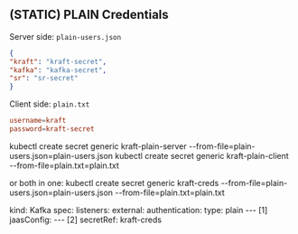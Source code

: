 ## (STATIC) PLAIN Credentials

Server side: `plain-users.json`
```json
{
"kraft": "kraft-secret",
"kafka": "kafka-secret",
"sr": "sr-secret"
}
```

Client side: `plain.txt`
```conf
username=kraft
password=kraft-secret
```


kubectl create secret generic kraft-plain-server --from-file=plain-users.json=plain-users.json
kubectl create secret generic kraft-plain-client --from-file=plain.txt=plain.txt

or both in one:
kubectl create secret generic kraft-creds --from-file=plain-users.json=plain-users.json --from-file=plain.txt=plain.txt

kind: Kafka
spec:
  listeners:
    external:
      authentication:
        type: plain                 --- [1]
        jaasConfig:                 --- [2]
          secretRef: kraft-creds
